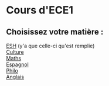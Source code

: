 # Cours d'ECE1
## Choisissez votre matière : <br />
[ESH](https://vaihess.github.io/eshece1/esh) (y'a que celle-ci qu'est remplie) <br />
[Culture](https://vaihess.github.io/eshece1/culture) <br />
[Maths](https://vaihess.github.io/eshece1/maths) <br />
[Espagnol](https://vaihess.github.io/eshece1/espagnol) <br />
[Philo](https://vaihess.github.io/eshece1/philo) <br />
[Anglais](https://vaihess.github.io/eshece1/anglais) <br />
